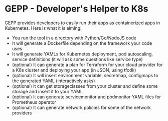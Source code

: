 # GEPP - Developer's Helper to K8s

GEPP provides developers to easily run their apps as containerized apps in Kubernetes. Here is what it is aiming:

- You run the tool in a directory with Python/Go/NodeJS code
- It will generate a Dockerfile depending on the framework your code uses
- It will generate YAMLs for Kubernetes deployment, pod autoscaling, service definitions (it will ask some questions like service type)
- (optional) It can generate a plan for Terraform for your cloud provider for a K8s cluster and deploying your app (in JSON, using tfcdk)
- (optional) It will insert environment variable, secretmap, configmaps to the generated YAML (interactively asks)
- (optional) It can get storageclasses from your cluster and define some storage and insert it to your YAML
- (optional) It can generate servicemonitor and podmonitor YAML files for Prometheus operator
- (optional) It can generate network policies for some of the network providers
